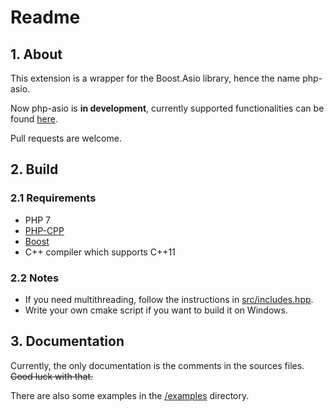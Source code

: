 # Readme

## 1. About

This extension is a wrapper for the Boost.Asio library, hence the name php-asio.

Now php-asio is **in development**, currently supported functionalities can be found [here](examples/stub.php).

Pull requests are welcome.

## 2. Build

### 2.1 Requirements

* PHP 7
* [PHP-CPP](http://www.php-cpp.com/)
* [Boost](http://www.boost.org/)
* C++ compiler which supports C++11

### 2.2 Notes

* If you need multithreading, follow the instructions in [src/includes.hpp](src/includes.hpp).
* Write your own cmake script if you want to build it on Windows.

## 3. Documentation

Currently, the only documentation is the comments in the sources files. ~~Good luck with that.~~

There are also some examples in the [/examples](/examples) directory.